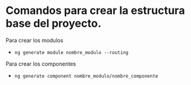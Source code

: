 # Comandos para crear la estructura base del proyecto.

Para crear los modulos
* `ng generate module nombre_modulo --routing`


Para crear los componentes
* `ng generate component nombre_modulo/nombre_componente`